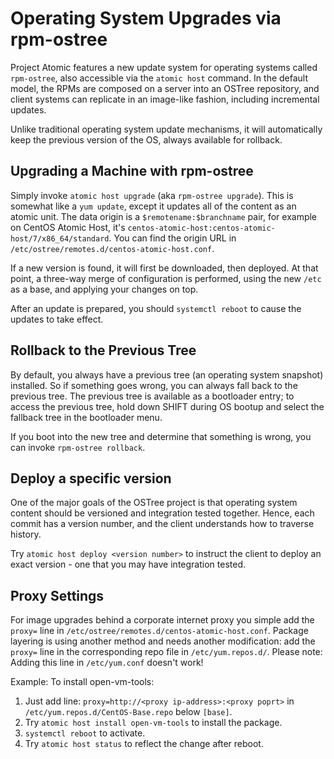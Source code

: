 # Operating System Upgrades via rpm-ostree

Project Atomic features a new update system for operating systems
called `rpm-ostree`, also accessible via the `atomic host` command.
In the default model, the RPMs are composed on a server into an OSTree
repository, and client systems can replicate in an image-like fashion,
including incremental updates.

Unlike traditional operating system update mechanisms, it
will automatically keep the previous version of the OS, always
available for rollback.

## Upgrading a Machine with rpm-ostree

Simply invoke `atomic host upgrade` (aka `rpm-ostree upgrade`).  This
is somewhat like a `yum update`, except it updates all of the content
as an atomic unit.  The data origin is a `$remotename:$branchname` pair,
for example on CentOS Atomic Host, it's `centos-atomic-host:centos-atomic-host/7/x86_64/standard`.
You can find the origin URL in `/etc/ostree/remotes.d/centos-atomic-host.conf`.

If a new version is found, it will first be downloaded, then deployed.
At that point, a three-way merge of configuration is performed, using the
new `/etc` as a base, and applying your changes on top.

After an update is prepared, you should `systemctl reboot` to cause
the updates to take effect.

## Rollback to the Previous Tree

By default, you always have a previous tree (an operating system
snapshot) installed. So if something goes wrong, you can always fall
back to the previous tree. The previous tree is available as a
bootloader entry; to access the previous tree, hold down SHIFT during
OS bootup and select the fallback tree in the bootloader menu.

If you boot into the new tree and determine that something is wrong,
you can invoke `rpm-ostree rollback`.

## Deploy a specific version

One of the major goals of the OSTree project is that operating
system content should be versioned and integration tested
together.  Hence, each commit has a version number, and the client
understands how to traverse history.

Try `atomic host deploy <version number>` to instruct the client
to deploy an exact version - one that you may have integration
tested.

## Proxy Settings

For image upgrades behind a corporate internet proxy you simple add the `proxy=` line in `/etc/ostree/remotes.d/centos-atomic-host.conf`.
Package layering is using another method and needs another modification: add the `proxy=` line in the corresponding repo file in `/etc/yum.repos.d/`.
Please note: Adding this line in `/etc/yum.conf` doesn't work!

Example: To install open-vm-tools:
1) Just add line: `proxy=http://<proxy ip-address>:<proxy poprt>` in `/etc/yum.repos.d/CentOS-Base.repo` below `[base]`.
2) Try `atomic host install open-vm-tools` to install the package.
3) `systemctl reboot` to activate.
4) Try `atomic host status` to reflect the change after reboot.
